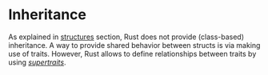 # Inheritance

As explained in [structures] section, Rust does not provide (class-based)
inheritance. A way to provide shared behavior between structs is via
making use of traits. However, Rust
allows to define relationships between traits by using
[_supertraits_][supertrait.rs].

[structures]: ./custom-types/structs.md
[supertrait.rs]: https://doc.rust-lang.org/book/ch19-03-advanced-traits.html#using-supertraits-to-require-one-traits-functionality-within-another-trait
